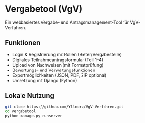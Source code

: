 # Vergabetool (VgV)

Ein webbasiertes Vergabe- und Antragsmanagement-Tool für VgV-Verfahren.

## Funktionen

- Login & Registrierung mit Rollen (Bieter/Vergabestelle)
- Digitales Teilnahmeantragsformular (Teil 1–4)
- Upload von Nachweisen (mit Formatprüfung)
- Bewertungs- und Verwaltungsfunktionen
- Exportmöglichkeiten (JSON, PDF, ZIP optional)
- Umsetzung mit Django (Python)

## Lokale Nutzung

```bash
git clone https://github.com/Yllnora/VgV-Verfahren.git
cd vergabetool
python manage.py runserver
